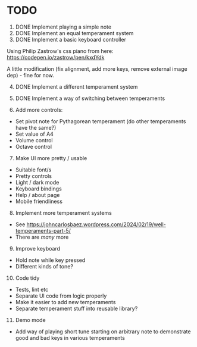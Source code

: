 # TODO

1. DONE Implement playing a simple note
2. DONE Implement an equal temperament system
3. DONE Implement a basic keyboard controller

Using Philip Zastrow's css piano from here: https://codepen.io/zastrow/pen/kxdYdk

A little modification (fix alignment, add more keys, remove external image dep) - fine for now.

4. DONE Implement a different temperament system
5. DONE Implement a way of switching between temperaments

6. Add more controls:

* Set pivot note for Pythagorean temperament (do other temperaments have the same?)
* Set value of A4
* Volume control
* Octave control

7. Make UI more pretty / usable

* Suitable font/s
* Pretty controls
* Light / dark mode
* Keyboard bindings
* Help / about page
* Mobile friendliness

8. Implement more temperament systems

* See https://johncarlosbaez.wordpress.com/2024/02/19/well-temperaments-part-5/
* There are _many_ more

9. Improve keyboard

* Hold note while key pressed
* Different kinds of tone?

10. Code tidy

* Tests, lint etc
* Separate UI code from logic properly
* Make it easier to add new temperaments
* Separate temperament stuff into reusable library?

11. Demo mode

* Add way of playing short tune starting on arbitrary note to demonstrate good and bad keys in various temperaments

